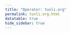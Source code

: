 ```yaml
---
title: "Operator: tuxli.org"
permalink: tuxli.org.html
datatable: true
hide_sidebar: true
---
```


<div>                        <script type="text/javascript">window.PlotlyConfig = {MathJaxConfig: 'local'};</script>
        <script src="https://cdn.plot.ly/plotly-2.4.2.min.js"></script>                <div id="b6140642-0b92-4f2d-a28c-beaa77ca93ad" class="plotly-graph-div" style="height:100%; width:100%;"></div>            <script type="text/javascript">                                    window.PLOTLYENV=window.PLOTLYENV || {};                                    if (document.getElementById("b6140642-0b92-4f2d-a28c-beaa77ca93ad")) {                    Plotly.newPlot(                        "b6140642-0b92-4f2d-a28c-beaa77ca93ad",                        [{"name":"exit probability (%)","type":"scatter","x":["2022-02-25","2022-02-26","2022-02-27","2022-02-28","2022-03-01","2022-03-02","2022-03-03","2022-03-04","2022-03-06","2022-03-07","2022-03-08","2022-03-09","2022-03-10","2022-03-11","2022-03-12","2022-03-13","2022-03-14","2022-03-15","2022-03-16","2022-03-17","2022-03-18","2022-03-19","2022-03-20","2022-03-21","2022-03-22","2022-03-23","2022-03-24","2022-03-25","2022-03-26","2022-03-27","2022-03-28","2022-03-29","2022-03-30","2022-03-31","2022-04-01","2022-04-02","2022-04-03","2022-04-04","2022-04-05","2022-04-06","2022-04-07","2022-04-08"],"xaxis":"x","y":[0.0,0.0,0.0,0.0,0.04,0.06,0.07,0.1,0.15,0.2,0.21,0.15,0.24,0.26,0.27,0.3,0.36,0.36,0.37,0.38,0.41,0.39,0.39,0.39,0.41,0.41,0.45,0.47,0.47,0.49,0.53,0.39,0.38,0.4,0.44,0.49,0.52,0.55,0.38,0.38,0.43,0.43],"yaxis":"y"},{"name":"guard probability (%)","type":"scatter","x":["2022-02-25","2022-02-26","2022-02-27","2022-02-28","2022-03-01","2022-03-02","2022-03-03","2022-03-04","2022-03-06","2022-03-07","2022-03-08","2022-03-09","2022-03-10","2022-03-11","2022-03-12","2022-03-13","2022-03-14","2022-03-15","2022-03-16","2022-03-17","2022-03-18","2022-03-19","2022-03-20","2022-03-21","2022-03-22","2022-03-23","2022-03-24","2022-03-25","2022-03-26","2022-03-27","2022-03-28","2022-03-29","2022-03-30","2022-03-31","2022-04-01","2022-04-02","2022-04-03","2022-04-04","2022-04-05","2022-04-06","2022-04-07","2022-04-08"],"xaxis":"x","y":[0.0,0.0,0.0,0.0,0.0,0.0,0.0,0.0,0.0,0.0,0.0,0.0,0.02,0.02,0.02,0.02,0.02,0.03,0.03,0.03,0.03,0.03,0.02,0.02,0.02,0.02,0.02,0.02,0.02,0.02,0.02,0.09,0.1,0.1,0.07,0.07,0.08,0.07,0.07,0.07,0.07,0.07],"yaxis":"y"},{"name":"advertised bandwidth","type":"scatter","x":["2022-02-25","2022-02-26","2022-02-27","2022-02-28","2022-03-01","2022-03-02","2022-03-03","2022-03-04","2022-03-06","2022-03-07","2022-03-08","2022-03-09","2022-03-10","2022-03-11","2022-03-12","2022-03-13","2022-03-14","2022-03-15","2022-03-16","2022-03-17","2022-03-18","2022-03-19","2022-03-20","2022-03-21","2022-03-22","2022-03-23","2022-03-24","2022-03-25","2022-03-26","2022-03-27","2022-03-28","2022-03-29","2022-03-30","2022-03-31","2022-04-01","2022-04-02","2022-04-03","2022-04-04","2022-04-05","2022-04-06","2022-04-07","2022-04-08"],"xaxis":"x","y":[0.0,0.08,0.09,0.1,0.12,0.16,0.22,0.28,0.46,0.5,0.53,0.56,0.62,0.62,0.7,0.75,0.81,0.83,0.84,0.84,0.83,0.8,0.8,0.86,0.86,0.88,0.96,0.89,0.94,0.99,1.0,1.06,1.09,1.14,1.2,1.29,1.28,1.33,1.41,1.48,1.48,1.54],"yaxis":"y2"}],                        {"hovermode":"x","template":{"data":{"bar":[{"error_x":{"color":"#2a3f5f"},"error_y":{"color":"#2a3f5f"},"marker":{"line":{"color":"#E5ECF6","width":0.5},"pattern":{"fillmode":"overlay","size":10,"solidity":0.2}},"type":"bar"}],"barpolar":[{"marker":{"line":{"color":"#E5ECF6","width":0.5},"pattern":{"fillmode":"overlay","size":10,"solidity":0.2}},"type":"barpolar"}],"carpet":[{"aaxis":{"endlinecolor":"#2a3f5f","gridcolor":"white","linecolor":"white","minorgridcolor":"white","startlinecolor":"#2a3f5f"},"baxis":{"endlinecolor":"#2a3f5f","gridcolor":"white","linecolor":"white","minorgridcolor":"white","startlinecolor":"#2a3f5f"},"type":"carpet"}],"choropleth":[{"colorbar":{"outlinewidth":0,"ticks":""},"type":"choropleth"}],"contour":[{"colorbar":{"outlinewidth":0,"ticks":""},"colorscale":[[0.0,"#0d0887"],[0.1111111111111111,"#46039f"],[0.2222222222222222,"#7201a8"],[0.3333333333333333,"#9c179e"],[0.4444444444444444,"#bd3786"],[0.5555555555555556,"#d8576b"],[0.6666666666666666,"#ed7953"],[0.7777777777777778,"#fb9f3a"],[0.8888888888888888,"#fdca26"],[1.0,"#f0f921"]],"type":"contour"}],"contourcarpet":[{"colorbar":{"outlinewidth":0,"ticks":""},"type":"contourcarpet"}],"heatmap":[{"colorbar":{"outlinewidth":0,"ticks":""},"colorscale":[[0.0,"#0d0887"],[0.1111111111111111,"#46039f"],[0.2222222222222222,"#7201a8"],[0.3333333333333333,"#9c179e"],[0.4444444444444444,"#bd3786"],[0.5555555555555556,"#d8576b"],[0.6666666666666666,"#ed7953"],[0.7777777777777778,"#fb9f3a"],[0.8888888888888888,"#fdca26"],[1.0,"#f0f921"]],"type":"heatmap"}],"heatmapgl":[{"colorbar":{"outlinewidth":0,"ticks":""},"colorscale":[[0.0,"#0d0887"],[0.1111111111111111,"#46039f"],[0.2222222222222222,"#7201a8"],[0.3333333333333333,"#9c179e"],[0.4444444444444444,"#bd3786"],[0.5555555555555556,"#d8576b"],[0.6666666666666666,"#ed7953"],[0.7777777777777778,"#fb9f3a"],[0.8888888888888888,"#fdca26"],[1.0,"#f0f921"]],"type":"heatmapgl"}],"histogram":[{"marker":{"pattern":{"fillmode":"overlay","size":10,"solidity":0.2}},"type":"histogram"}],"histogram2d":[{"colorbar":{"outlinewidth":0,"ticks":""},"colorscale":[[0.0,"#0d0887"],[0.1111111111111111,"#46039f"],[0.2222222222222222,"#7201a8"],[0.3333333333333333,"#9c179e"],[0.4444444444444444,"#bd3786"],[0.5555555555555556,"#d8576b"],[0.6666666666666666,"#ed7953"],[0.7777777777777778,"#fb9f3a"],[0.8888888888888888,"#fdca26"],[1.0,"#f0f921"]],"type":"histogram2d"}],"histogram2dcontour":[{"colorbar":{"outlinewidth":0,"ticks":""},"colorscale":[[0.0,"#0d0887"],[0.1111111111111111,"#46039f"],[0.2222222222222222,"#7201a8"],[0.3333333333333333,"#9c179e"],[0.4444444444444444,"#bd3786"],[0.5555555555555556,"#d8576b"],[0.6666666666666666,"#ed7953"],[0.7777777777777778,"#fb9f3a"],[0.8888888888888888,"#fdca26"],[1.0,"#f0f921"]],"type":"histogram2dcontour"}],"mesh3d":[{"colorbar":{"outlinewidth":0,"ticks":""},"type":"mesh3d"}],"parcoords":[{"line":{"colorbar":{"outlinewidth":0,"ticks":""}},"type":"parcoords"}],"pie":[{"automargin":true,"type":"pie"}],"scatter":[{"marker":{"colorbar":{"outlinewidth":0,"ticks":""}},"type":"scatter"}],"scatter3d":[{"line":{"colorbar":{"outlinewidth":0,"ticks":""}},"marker":{"colorbar":{"outlinewidth":0,"ticks":""}},"type":"scatter3d"}],"scattercarpet":[{"marker":{"colorbar":{"outlinewidth":0,"ticks":""}},"type":"scattercarpet"}],"scattergeo":[{"marker":{"colorbar":{"outlinewidth":0,"ticks":""}},"type":"scattergeo"}],"scattergl":[{"marker":{"colorbar":{"outlinewidth":0,"ticks":""}},"type":"scattergl"}],"scattermapbox":[{"marker":{"colorbar":{"outlinewidth":0,"ticks":""}},"type":"scattermapbox"}],"scatterpolar":[{"marker":{"colorbar":{"outlinewidth":0,"ticks":""}},"type":"scatterpolar"}],"scatterpolargl":[{"marker":{"colorbar":{"outlinewidth":0,"ticks":""}},"type":"scatterpolargl"}],"scatterternary":[{"marker":{"colorbar":{"outlinewidth":0,"ticks":""}},"type":"scatterternary"}],"surface":[{"colorbar":{"outlinewidth":0,"ticks":""},"colorscale":[[0.0,"#0d0887"],[0.1111111111111111,"#46039f"],[0.2222222222222222,"#7201a8"],[0.3333333333333333,"#9c179e"],[0.4444444444444444,"#bd3786"],[0.5555555555555556,"#d8576b"],[0.6666666666666666,"#ed7953"],[0.7777777777777778,"#fb9f3a"],[0.8888888888888888,"#fdca26"],[1.0,"#f0f921"]],"type":"surface"}],"table":[{"cells":{"fill":{"color":"#EBF0F8"},"line":{"color":"white"}},"header":{"fill":{"color":"#C8D4E3"},"line":{"color":"white"}},"type":"table"}]},"layout":{"annotationdefaults":{"arrowcolor":"#2a3f5f","arrowhead":0,"arrowwidth":1},"autotypenumbers":"strict","coloraxis":{"colorbar":{"outlinewidth":0,"ticks":""}},"colorscale":{"diverging":[[0,"#8e0152"],[0.1,"#c51b7d"],[0.2,"#de77ae"],[0.3,"#f1b6da"],[0.4,"#fde0ef"],[0.5,"#f7f7f7"],[0.6,"#e6f5d0"],[0.7,"#b8e186"],[0.8,"#7fbc41"],[0.9,"#4d9221"],[1,"#276419"]],"sequential":[[0.0,"#0d0887"],[0.1111111111111111,"#46039f"],[0.2222222222222222,"#7201a8"],[0.3333333333333333,"#9c179e"],[0.4444444444444444,"#bd3786"],[0.5555555555555556,"#d8576b"],[0.6666666666666666,"#ed7953"],[0.7777777777777778,"#fb9f3a"],[0.8888888888888888,"#fdca26"],[1.0,"#f0f921"]],"sequentialminus":[[0.0,"#0d0887"],[0.1111111111111111,"#46039f"],[0.2222222222222222,"#7201a8"],[0.3333333333333333,"#9c179e"],[0.4444444444444444,"#bd3786"],[0.5555555555555556,"#d8576b"],[0.6666666666666666,"#ed7953"],[0.7777777777777778,"#fb9f3a"],[0.8888888888888888,"#fdca26"],[1.0,"#f0f921"]]},"colorway":["#636efa","#EF553B","#00cc96","#ab63fa","#FFA15A","#19d3f3","#FF6692","#B6E880","#FF97FF","#FECB52"],"font":{"color":"#2a3f5f"},"geo":{"bgcolor":"white","lakecolor":"white","landcolor":"#E5ECF6","showlakes":true,"showland":true,"subunitcolor":"white"},"hoverlabel":{"align":"left"},"hovermode":"closest","mapbox":{"style":"light"},"paper_bgcolor":"white","plot_bgcolor":"#E5ECF6","polar":{"angularaxis":{"gridcolor":"white","linecolor":"white","ticks":""},"bgcolor":"#E5ECF6","radialaxis":{"gridcolor":"white","linecolor":"white","ticks":""}},"scene":{"xaxis":{"backgroundcolor":"#E5ECF6","gridcolor":"white","gridwidth":2,"linecolor":"white","showbackground":true,"ticks":"","zerolinecolor":"white"},"yaxis":{"backgroundcolor":"#E5ECF6","gridcolor":"white","gridwidth":2,"linecolor":"white","showbackground":true,"ticks":"","zerolinecolor":"white"},"zaxis":{"backgroundcolor":"#E5ECF6","gridcolor":"white","gridwidth":2,"linecolor":"white","showbackground":true,"ticks":"","zerolinecolor":"white"}},"shapedefaults":{"line":{"color":"#2a3f5f"}},"ternary":{"aaxis":{"gridcolor":"white","linecolor":"white","ticks":""},"baxis":{"gridcolor":"white","linecolor":"white","ticks":""},"bgcolor":"#E5ECF6","caxis":{"gridcolor":"white","linecolor":"white","ticks":""}},"title":{"x":0.05},"xaxis":{"automargin":true,"gridcolor":"white","linecolor":"white","ticks":"","title":{"standoff":15},"zerolinecolor":"white","zerolinewidth":2},"yaxis":{"automargin":true,"gridcolor":"white","linecolor":"white","ticks":"","title":{"standoff":15},"zerolinecolor":"white","zerolinewidth":2}}},"xaxis":{"anchor":"y","domain":[0.0,0.94],"rangeselector":{"buttons":[{"count":7,"label":"week","step":"day","stepmode":"backward"},{"count":1,"label":"month","step":"month","stepmode":"backward"},{"count":6,"label":"6 months","step":"month","stepmode":"backward"},{"count":1,"label":"year","step":"year","stepmode":"backward"},{"step":"all"}]}},"yaxis":{"anchor":"x","domain":[0.0,1.0],"rangemode":"nonnegative","ticksuffix":"%","title":{"text":"exit / guard probability"}},"yaxis2":{"anchor":"x","overlaying":"y","rangemode":"nonnegative","side":"right","ticksuffix":" Gbit/s","title":{"text":"advertised bandwidth"}}},                        {"responsive": true}                    )                };                            </script>        </div>

Only proven relays are included in the graph and table. A proven relay claims to be part of a domain
and can be verified to be part of it via the
["well-known" URL or DNS records](https://nusenu.github.io/ContactInfo-Information-Sharing-Specification/#proof).

<div class="datatable-begin"></div>

| Nickname                                                          |   Mbit/s | Exit   | IPv4                                                   | IPv6                                                                                     | First Seen   | Tor Version   | AS Name                                    |
|:------------------------------------------------------------------|---------:|:-------|:-------------------------------------------------------|:-----------------------------------------------------------------------------------------|:-------------|:--------------|:-------------------------------------------|
| [bauruine](w/relay/0B8E778F0B0D55B8CCED3A0FAE8888EA07E7794B.html) |       94 | N      | [5.181.25.51](https://stat.ripe.net/5.181.25.51)       | [2a03:90c0:4c0:2903::130](https://stat.ripe.net/2a03:90c0:4c0:2903::130)                 | 2022-03-20   | 0.4.6.10      | [G-Core Labs S.A.](w/as_number/AS202422)   |
| [bauruine](w/relay/22B8F40EEC7E5E7227079B0B1A7C67C60227C60E.html) |      151 | N      | [5.8.32.72](https://stat.ripe.net/5.8.32.72)           | [2a03:90c0:15::677](https://stat.ripe.net/2a03:90c0:15::677)                             | 2022-03-20   | 0.4.6.10      | [G-Core Labs S.A.](w/as_number/AS202422)   |
| [bauruine](w/relay/245C88E535BB7D80B7B43B36AB5B300D6B214A40.html) |      154 | Y      | [185.181.62.16](https://stat.ripe.net/185.181.62.16)   | [2a03:94e0:2603::fefe](https://stat.ripe.net/2a03:94e0:2603::fefe)                       | 2022-02-25   | 0.4.6.10      | [TerraHost AS](w/as_number/AS56655)        |
| [bauruine](w/relay/33E9B36F48DB20F437578433973156F0185442B1.html) |       72 | Y      | [194.26.192.187](https://stat.ripe.net/194.26.192.187) | None                                                                                     | 2022-04-05   | 0.4.6.10      | [1337 Services GmbH](w/as_number/AS210558) |
| [bauruine](w/relay/6172E79CF5B2B13B87A6A587A059D4C6A9AF1EBD.html) |      173 | Y      | [194.127.178.18](https://stat.ripe.net/194.127.178.18) | None                                                                                     | 2022-03-29   | 0.4.6.10      | [Clouvider Limited](w/as_number/AS62240)   |
| [bauruine](w/relay/8225C54882964394F8513E397FEAF6B80777C112.html) |       45 | Y      | [194.26.192.186](https://stat.ripe.net/194.26.192.186) | None                                                                                     | 2022-04-05   | 0.4.6.10      | [1337 Services GmbH](w/as_number/AS210558) |
| [bauruine](w/relay/8E6E7CDACE2418254A853D6951EC97841E5B07F7.html) |      210 | Y      | [185.181.62.16](https://stat.ripe.net/185.181.62.16)   | [2a03:94e0:2603::fefe](https://stat.ripe.net/2a03:94e0:2603::fefe)                       | 2022-02-25   | 0.4.6.10      | [TerraHost AS](w/as_number/AS56655)        |
| [bauruine](w/relay/9265C51D2769E253C47BA554675270A0FE7B2771.html) |      110 | N      | [185.125.168.42](https://stat.ripe.net/185.125.168.42) | [2a03:94e0:ffff:185:125:168:0:42](https://stat.ripe.net/2a03:94e0:ffff:185:125:168:0:42) | 2022-03-02   | 0.4.6.10      | [TerraHost AS](w/as_number/AS56655)        |
| [bauruine](w/relay/C05DCC87D7667D08EE4370D6CDB8CBEB6E0B4313.html) |      189 | Y      | [185.14.97.176](https://stat.ripe.net/185.14.97.176)   | [2a03:94e0:ffff:185:14:97:0:176](https://stat.ripe.net/2a03:94e0:ffff:185:14:97:0:176)   | 2022-02-25   | 0.4.6.10      | [TerraHost AS](w/as_number/AS56655)        |
| [bauruine](w/relay/C361E91AD631C74BF108D212B630EBEF9B61DB47.html) |      162 | Y      | [185.14.97.176](https://stat.ripe.net/185.14.97.176)   | [2a03:94e0:ffff:185:14:97:0:176](https://stat.ripe.net/2a03:94e0:ffff:185:14:97:0:176)   | 2022-02-26   | 0.4.6.10      | [TerraHost AS](w/as_number/AS56655)        |
| [bauruine](w/relay/CBE89353EA5F4E56073FF5AA3836A5213406EF57.html) |      178 | Y      | [77.247.127.148](https://stat.ripe.net/77.247.127.148) | None                                                                                     | 2022-03-30   | 0.4.6.10      | [Clouvider Limited](w/as_number/AS62240)   |

<div class="datatable-end"></div> 